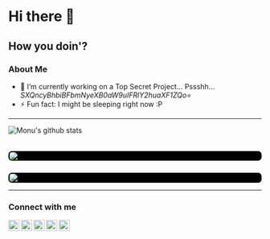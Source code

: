 # Hi there 👋

## How you doin'?

<!--
**monuk7735/monuk7735** is a ✨ _special_ ✨ repository because its `README.md` (this file) appears on your GitHub profile.

Here are some ideas to get you started:
-->

### About Me

- 🔭 I’m currently working on a Top Secret Project... Pssshh... _SXQncyBhbiBFbmNyeXB0aW9uIFRlY2huaXF1ZQo=_
  <!-- - 🌱 I’m currently learning Flutter -->
  <!-- - 👯 I’m looking to collaborate on ... -->
  <!-- - 🤔 I’m looking for help with ... -->
  <!-- - 💬 Ask me about something in Android >_< -->
  <!-- - 📫 How to reach me: ... -->
  <!-- - 😄 Pronouns: ... -->
- ⚡ Fun fact: I might be sleeping right now :P

---
![Monu's github stats](https://tryhackme-badges.s3.amazonaws.com/B45HBU0Y.png)

<br>

<img class="displayed" style="display: block; margin: 2px auto; padding: 2px 2px 1.4px 2px; background-color: black; border-radius: 7px" src="https://github-readme-stats.vercel.app/api/top-langs/?username=monuk7735&layout=compact" />

<br>

<img class="displayed" style="display: block; margin: 5px auto; padding: 2px 2px 1.4px 2px; background-color: black; border-radius: 7px" src="https://github-readme-stats.vercel.app/api?username=monuk7735&show_icons=true&count_private=true" />

<!-- <img style="display: block; margin: 2px auto;" src="https://tryhackme-badges.s3.amazonaws.com/B45HBU0Y.png"> -->

<!-- ![Monu's github stats](https://github-readme-stats.vercel.app/api?username=monuk7735&show_icons=true&theme=dracula&count_private=true) -->
<!-- <br> -->
<!-- [![Top Langs](https://github-readme-stats.vercel.app/api/top-langs/?username=monuk7735&layout=compact)](https://github.com/monuk7735/) -->

---

### Connect with me

[<img style="on" align="left" alt="monuk7735 on Twitter" width="22px" src="https://cdn.jsdelivr.net/npm/simple-icons@v3/icons/facebook.svg" />][facebook]

[<img align="left" alt="monuk7735 on Twitter" width="22px" src="https://cdn.jsdelivr.net/npm/simple-icons@v3/icons/twitter.svg" />][twitter]

[<img align="left" alt="monuk7735 on Instagram" width="22px" src="https://cdn.jsdelivr.net/npm/simple-icons@v3/icons/instagram.svg" />][instagram]

[<img align="left" alt="monuk7735 on LinkedIn" width="22px" src="https://cdn.jsdelivr.net/npm/simple-icons@v3/icons/github.svg" />][github]

[<img align="left" alt="monuk7735 on LinkedIn" width="22px" src="https://cdn.jsdelivr.net/npm/simple-icons@v3/icons/linkedin.svg" />][linkedin]

[facebook]: https://facebook.com/monuk7735
[twitter]: https://twitter.com/monuk7735
[instagram]: https://instagram.com/monuk7735
[linkedin]: https://linkedin.com/in/monuk7735
[github]: https://github.com/monuk7735
